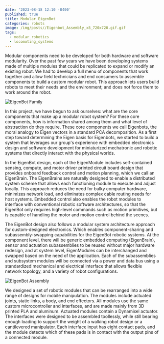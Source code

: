 ```yaml
---
date: '2023-08-18 12:10 -0400'
published: true
title: Modular EigenBot
categories: robots
image: /img/posts//Eigenbot_Assembly_x8_720x720.gif.gif
tags:
  - modular_robotics
  - locomoting_systems
---
```

Modular components need to be developed for both hardware and software modularity. Over the past few years we have been developing systems made of multiple modules that could be replicated to expand or modify an existing robot. We had to develop a full menu of components that work together and allow field technicians and end consumers to assemble components to build a custom modular robot. This approach lets users build robots to meet their needs and the environment; and does not force them to work around the robot.

![EigenBot Family]({{site.baseurl}}/img/posts/EigenBot_Family.png)

In this project, we have begun to ask ourselves: what are the core components that make up a modular robot system? For these core components, how is information shared among them and what level of abstraction do they require. These core components we call Eigenbots, the moral analogy to Eigen vectors in a standard PCA decomposition. As a first step toward determining the Eigen basis for Eigenbots, we started to build a system that leverages our group's experience with embedded electronics design and software development for miniaturized mechatronic and robotic systems that directly interact with the physical worlds.

In the EigenBot design, each of the EigenModule includes  self-contained sensing, compute, and motor driver printed circuit board design that provides onboard feedback control and motion planning, which we call an EigenBrain. The EigenBrains are naturally designed to enable a distributed system scheme that allows each functioning module to execute and adjust locally. This approach reduces the need for bulky computer hardware, minimizes network load, and eliminates complex cable routing needs for host systems. Embedded control also enables the robot modules to interface with conventional robotic software architectures, so that the EigenBot only requires high-level commands such as motion primitives, but is capable of handling the motor and motion control behind the scenes.


The EigenBot design also follows a modular system architecture approach for custom-designed electronics. Which enables component-sharing and subassembly-swapping capabilities for the EigenBot robotic systems. At the component level, there will be generic embedded computing (EigenBrain), sensor and actuation subassemblies to be reused without major hardware redesign, and at system level, EigenModules can be interchanged and swapped based on the need of the application. Each of the subassemblies and subsystem modules will be connected via a power and data bus using a standardized mechanical and electrical interface that allows flexible network topology, and a variety of robot configurations.

![EigenBot Assembly]({{site.baseurl}}/img/posts//Eigenbot_Assembly_x8_720x720.gif.gif)

We designed a set of robotic modules that can be rearranged into a wide range of designs for mobile manipulation. The modules include actuated joints, static links, a body, and end effectors. All modules use the same custom microcontroller and interfaces, and are made mainly from 3D printed PLA and aluminum. Actuated modules contain a Dynamixel actuator. The interfaces were designed to be assembled toollessly, while still bearing enough loading to support the weight of a walking robot design or a cantilevered manipulator. Each interface input has eight contact pads, and the module detects which of these pads is in contact with the output pins of a connected module.
